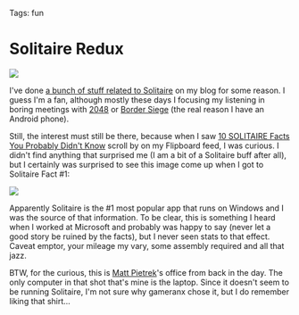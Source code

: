 Tags: fun

Solitaire Redux
===============

<img src="http://sellsbrothers.com/public/post-images/sol-redux.png" class="main-blog-image" />

I've done [a bunch of stuff related to Solitaire](http://sellsbrothers.com/search?q=Solitaire) on my blog for some reason. I guess I'm a fan, although mostly these days I focusing my listening in boring meetings with [2048](http://gabrielecirulli.github.io/2048/) or [Border Siege](https://play.google.com/store/apps/details?id=com.game.drisk) (the real reason I have an Android phone).

Still, the interest must still be there, because when I saw [10 SOLITAIRE Facts You Probably Didn't Know](https://www.youtube.com/watch?v=tUmeV8QV_Ak) scroll by on my Flipboard feed, I was curious. I didn't find anything that surprised me (I am a bit of a Solitaire buff after all), but I certainly was surprised to see this image come up when I got to Solitaire Fact #1:

<img src="http://sellsbrothers.com/public/post-images/sol-redux-matts-house.png" />

Apparently Solitaire is the #1 most popular app that runs on Windows and I was the source of that information. To be clear, this is something I heard when I worked at Microsoft and probably was happy to say (never let a good story be ruined by the facts), but I never seen stats to that effect. Caveat emptor, your mileage my vary, some assembly required and all that jazz.

BTW, for the curious, this is [Matt Pietrek](https://en.wikipedia.org/wiki/Matt_Pietrek)'s office from back in the day. The only computer in that shot that's mine is the laptop. Since it doesn't seem to be running Solitaire, I'm not sure why gameranx chose it, but I do remember liking that shirt...